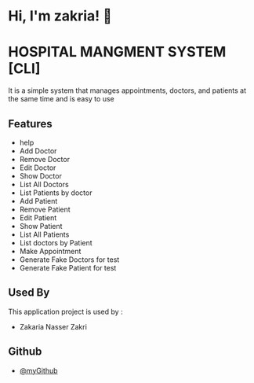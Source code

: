 
# Hi, I'm zakria! 👋


# HOSPITAL MANGMENT SYSTEM [CLI]

It is a simple system that manages appointments, doctors, and patients at the same time and is easy to use
## Features

- help 
- Add Doctor 
- Remove Doctor
- Edit Doctor
- Show Doctor
- List All Doctors 
- List Patients by doctor
- Add Patient
- Remove Patient
- Edit Patient
- Show Patient
- List All Patients
- List doctors by Patient
- Make Appointment
- Generate Fake Doctors for test
- Generate Fake Patient for test


## Used By

This application project is used by :

- Zakaria Nasser Zakri


## Github

- [@myGithub](https://www.github.com/zakriazakry)

